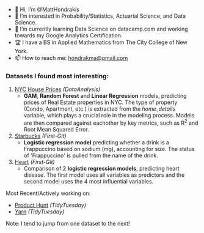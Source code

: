- 👋 Hi, I’m @MattHondrakis
- 🧠 I’m interested in Probability/Statistics, Actuarial Science, and Data Science.
- 🌱 I’m currently learning Data Science on datacamp.com and working towards my Google Analytics Certification.
- :trophy: I have a BS in Applied Mathematics from The City College of New York.
- 📫 How to reach me: hondrakma@gmail.com
   

### Datasets I found most interesting:   
  1. [NYC House Prices](https://github.com/MattHondrakis/DataAnalysis/blob/main/NYC%20House%20Prices/NYCHousePrices.md) *(DataAnalysis)*
      * **GAM**, **Random Forest** and **Linear Regression** models, predicting prices of Real Estate properties in NYC. The type of property (Condo, Apartment, etc.)           is extracted from the *home_details* variable, which plays a crucial role in the modeling process. Models are then compared against eachother by key metrics,           such as R<sup>2</sup> and Root Mean Squared Error.
  2. [Starbucks](https://github.com/MattHondrakis/First-Git/blob/main/12-21-21/Starbucks.md) *(First-Git)*
      * **Logistic regression model** predicting whether a drink is a Frappuccino based on sodium (mg), accounting for size. The status of 'Frappuccino' is pulled 
        from the name of the drink.
  3. [Heart](https://github.com/MattHondrakis/First-Git/blob/main/01-06-22/heart.md)  *(First-Git)*
      * Comparison of 2 **logistic regression models**, predicting heart disease. The first model uses all variables as predictors and the second model 
        uses the 4 most influential variables. 


Most Recent/Actively working on: 
   * [Product Hunt](https://github.com/MattHondrakis/TidyTuesday/blob/main/10-4-22/Product.md) *(TidyTuesday)*
   * [Yarn](https://github.com/MattHondrakis/TidyTuesday/blob/main/10-11-22/Ravelry-Yarn.md) *(TidyTuesday)*


Note: I tend to jump from one dataset to the next!
